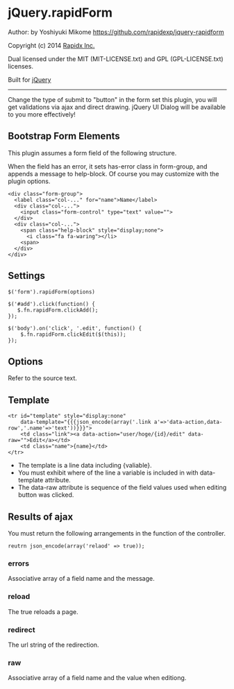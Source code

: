 # jQuery.rapidForm

Author: by Yoshiyuki Mikome <https://github.com/rapidexp/jquery-rapidform>

Copyright (c) 2014 [Rapidx Inc.](http://www.rapidex.co.jp)

Dual licensed under the MIT (MIT-LICENSE.txt) and GPL (GPL-LICENSE.txt) licenses.

Built for [jQuery](http://jquery.com)

-----------------------------------------------------------------------------------------------


Change the type of submit to "button" in the form set this plugin, you will get validations via ajax and direct drawing.
jQuery UI Dialog will be available to you more effectively!

## Bootstrap Form Elements

This plugin assumes a form field of the following structure.

When the field has an error, it sets has-error class in form-group, and appends a message to help-block.
Of course you may customize with the plugin options.

    <div class="form-group">
      <label class="col-..." for="name">Name</label>
      <div class="col-...">
        <input class="form-control" type="text" value="">
      </div>
      <div class="col-...">
        <span class="help-block" style="display;none">
          <i class="fa fa-waring"></li>
        <span>
      </div>
    </div>


## Settings

    $('form').rapidForm(options)

    $('#add').click(function() {
       $.fn.rapidForm.clickAdd();
    });

    $('body').on('click', '.edit', function() {
        $.fn.rapidForm.clickEdit($(this));
    });


## Options

Refer to the source text.

## Template

    <tr id="template" style="display:none"
        data-template="{{{json_encode(array('.link a'=>'data-action,data-row','.name'=>'text'))}}}">
        <td class="link"><a data-action="user/hoge/{id}/edit" data-raw="">Edit</a></td>
        <td class="name">{name}</td>
    </tr>

* The template is a line data including {valiable}.
* You must exhibit where of the line a variable is included in with data-template attribute.
* The data-raw attribute is sequence of the field values used when editing button was clicked.


## Results of ajax

You must return the following arrangements in the function of the controller.

    reutrn json_encode(array('relaod' => true));

### errors

Associative array of a field name and the message.

### reload

The true reloads a page.

### redirect

The url string of the redirection.

### raw

Associative array of a field name and the value when editiong.

